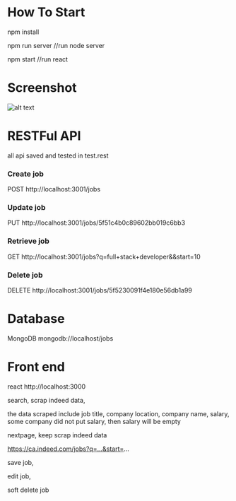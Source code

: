 # How To Start

npm install

npm run server //run node server

npm start //run react 

# Screenshot

![alt text](https://github.com/yyu18/web-crawler-node-react/Screenshot-from-2020-09-05-16-08-38.jpg)

# RESTFul API

all api saved and tested in test.rest
### Create job
POST http://localhost:3001/jobs
### Update job
PUT http://localhost:3001/jobs/5f51c4b0c89602bb019c6bb3
### Retrieve job
GET http://localhost:3001/jobs?q=full+stack+developer&&start=10
### Delete job
DELETE http://localhost:3001/jobs/5f5230091f4e180e56db1a99

# Database

MongoDB mongodb://localhost/jobs

# Front end

react http://localhost:3000

search, scrap indeed data, 

the data scraped include job title, company location, company name, salary, some company did not put salary, then salary will be empty

nextpage, keep scrap indeed data

https://ca.indeed.com/jobs?q=...&start=...

save job, 

edit job, 

soft delete job